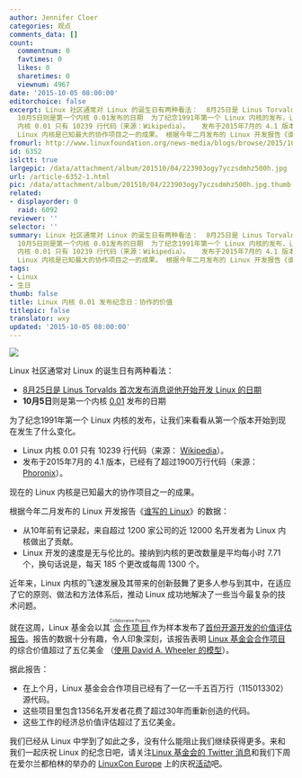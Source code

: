 ```yaml
---
author: Jennifer Cloer
categories: 观点
comments_data: []
count:
  commentnum: 0
  favtimes: 0
  likes: 0
  sharetimes: 0
  viewnum: 4967
date: '2015-10-05 08:00:00'
editorchoice: false
excerpt: Linux 社区通常对 Linux 的诞生日有两种看法：  8月25日是 Linus Torvalds 首次发布消息说他开始开发 Linux 的日期
  10月5日则是第一个内核 0.01发布的日期  为了纪念1991年第一个 Linux 内核的发布，让我们来看看从第一个版本开始到现在发生了什么变化。   Linux
  内核 0.01 只有 10239 行代码（来源：Wikipedia）。   发布于2015年7月的 4.1 版本，已经有了超过1900万行代码（来源： Phoronix）。   现在的
  Linux 内核是已知最大的协作项目之一的成果。 根据今年二月发布的 Linux 开发报告《谁写的 Linux》的数据：   从10年前有记录起，
fromurl: http://www.linuxfoundation.org/news-media/blogs/browse/2015/10/anniversary-first-linux-kernel-release-look-collaborative-value
id: 6352
islctt: true
largepic: /data/attachment/album/201510/04/223903ogy7yczsdmhz500h.jpg
url: /article-6352-1.html
pic: /data/attachment/album/201510/04/223903ogy7yczsdmhz500h.jpg.thumb.jpg
related:
- displayorder: 0
  raid: 6092
reviewer: ''
selector: ''
summary: Linux 社区通常对 Linux 的诞生日有两种看法：  8月25日是 Linus Torvalds 首次发布消息说他开始开发 Linux 的日期
  10月5日则是第一个内核 0.01发布的日期  为了纪念1991年第一个 Linux 内核的发布，让我们来看看从第一个版本开始到现在发生了什么变化。   Linux
  内核 0.01 只有 10239 行代码（来源：Wikipedia）。   发布于2015年7月的 4.1 版本，已经有了超过1900万行代码（来源： Phoronix）。   现在的
  Linux 内核是已知最大的协作项目之一的成果。 根据今年二月发布的 Linux 开发报告《谁写的 Linux》的数据：   从10年前有记录起，
tags:
- Linux
- 生日
thumb: false
title: Linux 内核 0.01 发布纪念日：协作的价值
titlepic: false
translator: wxy
updated: '2015-10-05 08:00:00'
---
```


![](/data/attachment/album/201510/04/223903ogy7yczsdmhz500h.jpg)


Linux 社区通常对 Linux 的诞生日有两种看法：


* [8月25日是 Linus Torvalds 首次发布消息说他开始开发 Linux 的日期](/article-6092-1.html)
* **10月5日**则是第一个内核 [0.01](https://www.kernel.org/pub/linux/kernel/Historic/linux-0.01.tar.gz) 发布的日期


为了纪念1991年第一个 Linux 内核的发布，让我们来看看从第一个版本开始到现在发生了什么变化。


* Linux 内核 0.01 只有 10239 行代码（来源： [Wikipedia](https://en.wikipedia.org/wiki/Linux_kernel)）。
* 发布于2015年7月的 4.1 版本，已经有了超过1900万行代码（来源： [Phoronix](http://www.phoronix.com/scan.php?page=news_item&px=Linux-19.5M-Stats)）。


现在的 Linux 内核是已知最大的协作项目之一的成果。


根据今年二月发布的 Linux 开发报告《[谁写的 Linux](https://www.linuxfoundation.org/news-media/announcements/2015/02/linux-foundation-releases-linux-development-report)》的数据： 


* 从10年前有记录起，来自超过 1200 家公司的近 12000 名开发者为 Linux 内核做出了贡献。
* Linux 开发的速度是无与伦比的。接纳到内核的更改数量是平均每小时 7.71 个，换句话说是，每天 185 个更改或每周 1300 个。


近年来，Linux 内核的飞速发展及其带来的创新鼓舞了更多人参与到其中，在适应了它的原则、做法和方法体系后，推动 Linux 成功地解决了一些当今最复杂的技术问题。


就在这周，Linux 基金会以其<ruby> <a href="http://collabprojects.linuxfoundation.org/">  合作项目 </a> <rp>  （ </rp> <rt>  Collaborative Projects </rt> <rp>  ） </rp></ruby>作为样本发布了[首份开源开发的价值评估报告](https://www.linuxfoundation.org/publications/linux-foundation/estimating-total-development-cost-linux-foundation-collaborative-projects)。报告的数据十分有趣，令人印象深刻，该报告表明 [Linux 基金会合作项目](http://collabprojects.linuxfoundation.org/)的综合价值超过了五亿美金 （[使用 David A. Wheeler 的模型](http://www.dwheeler.com/sloccount/sloccount.html)）。


据此报告：


* 在上个月，Linux 基金会合作项目已经有了一亿一千五百万行（115013302）源代码。
* 这些项目里包含1356名开发者花费了超过30年而重新创造的代码。
* 这些工作的经济总价值评估超过了五亿美金。


我们已经从 Linux 中学到了如此之多，没有什么能阻止我们继续获得更多。来和我们一起庆祝 Linux 的纪念日吧，请关注[Linux 基金会的 Twitter 消息](https://twitter.com/linuxfoundation)和我们下周在爱尔兰都柏林的举办的 [LinuxCon Europe](http://events.linuxfoundation.org/events/cloudopen-europe) 上的庆祝[活动](https://twitter.com/eventslf)吧。